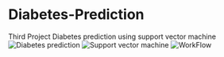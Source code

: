 # Diabetes-Prediction
Third Project  Diabetes prediction using support vector machine 
![Diabetes prediction](https://user-images.githubusercontent.com/100555105/232386862-d3bbf5cc-c1c0-4c44-a62e-62851859eb9e.jpeg)
![Support vector machine](https://user-images.githubusercontent.com/100555105/232396074-8273ee34-8362-412e-abbd-31b9f31f26b4.png)
![WorkFlow](https://user-images.githubusercontent.com/100555105/232397346-36f777a9-2d66-4d09-baa1-dd2e766ce557.jpeg)
